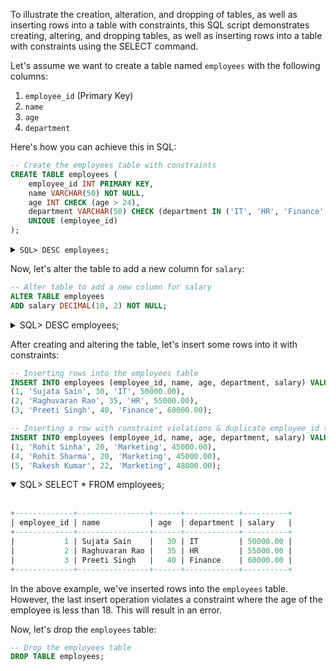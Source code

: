 To illustrate the creation, alteration, and dropping of tables, as well as inserting rows into a table with constraints, this SQL script demonstrates creating, altering, and dropping tables, as well as inserting rows into a table with constraints using the SELECT command.

Let's assume we want to create a table named `employees` with the following columns:

1. `employee_id` (Primary Key)
2. `name`
3. `age`
4. `department`

Here's how you can achieve this in SQL:

```sql
-- Create the employees table with constraints
CREATE TABLE employees (
    employee_id INT PRIMARY KEY,
    name VARCHAR(50) NOT NULL,
    age INT CHECK (age > 24),
    department VARCHAR(50) CHECK (department IN ('IT', 'HR', 'Finance', 'Marketing')),
    UNIQUE (employee_id)
);
```

<details>
<summary> <code>SQL> DESC employees;</code></summary>

```sql
+-------------+---------------+------+-----+---------+-------+
| Field       | Type          | Null | Key | Default | Extra |
+-------------+---------------+------+-----+---------+-------+
| employee_id | int           | NO   | PRI | NULL    |       |
| name        | varchar(50)   | NO   |     | NULL    |       |
| age         | int           | YES  |     | NULL    |       |
| department  | varchar(50)   | YES  |     | NULL    |       |
+-------------+---------------+------+-----+---------+-------+
```

</details>

Now, let's alter the table to add a new column for `salary`:

```sql
-- Alter table to add a new column for salary
ALTER TABLE employees
ADD salary DECIMAL(10, 2) NOT NULL;
```

<details>
<summary>SQL> DESC employees;</summary>
</br>

```sql
+-------------+---------------+------+-----+---------+-------+
| Field       | Type          | Null | Key | Default | Extra |
+-------------+---------------+------+-----+---------+-------+
| employee_id | int           | NO   | PRI | NULL    |       |
| name        | varchar(50)   | NO   |     | NULL    |       |
| age         | int           | YES  |     | NULL    |       |
| department  | varchar(50)   | YES  |     | NULL    |       |
| salary      | decimal(10,2) | NO   |     | NULL    |       |
+-------------+---------------+------+-----+---------+-------+
```

</details>

After creating and altering the table, let's insert some rows into it with constraints:

```sql
-- Inserting rows into the employees table
INSERT INTO employees (employee_id, name, age, department, salary) VALUES
(1, 'Sujata Sain', 30, 'IT', 50000.00),
(2, 'Raghuvaran Rao', 35, 'HR', 55000.00),
(3, 'Preeti Singh', 40, 'Finance', 60000.00);

-- Inserting a row with constraint violations & duplicate employee_id (age < 24, department not in specified list)
INSERT INTO employees (employee_id, name, age, department, salary) VALUES
(1, 'Rohit Sinha', 20, 'Marketing', 45000.00),
(4, 'Rohit Sharma', 20, 'Marketing', 45000.00),
(5, 'Rakesh Kumar', 22, 'Marketing', 48000.00);
```

<details open>
<summary>SQL> SELECT * FROM employees;</summary>
</br>

```sql
+-------------+----------------+------+------------+----------+
| employee_id | name           | age  | department | salary   |
+-------------+----------------+------+------------+----------+
|           1 | Sujata Sain    |   30 | IT         | 50000.00 |
|           2 | Raghuvaran Rao |   35 | HR         | 55000.00 |
|           3 | Preeti Singh   |   40 | Finance    | 60000.00 |
+-------------+----------------+------+------------+----------+
```

</details>

In the above example, we've inserted rows into the `employees` table. However, the last insert operation violates a constraint where the age of the employee is less than 18. This will result in an error.

Now, let's drop the `employees` table:

```sql
-- Drop the employees table
DROP TABLE employees;
```
